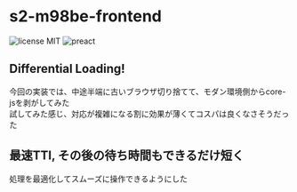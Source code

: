 # s2-m98be-frontend
![license MIT](https://img.shields.io/badge/license-MIT-green.svg?style=flat-square) ![preact](https://img.shields.io/badge/Front--end-preact-673ab8.svg?style=flat-square)

## Differential Loading!  
今回の実装では、中途半端に古いブラウザ切り捨てて、モダン環境側からcore-jsを剥がしてみた  
試してみた感じ、対応が複雑になる割に効果が薄くてコスパは良くなさそうだった  

## 最速TTI, その後の待ち時間もできるだけ短く
処理を最適化してスムーズに操作できるようにした
